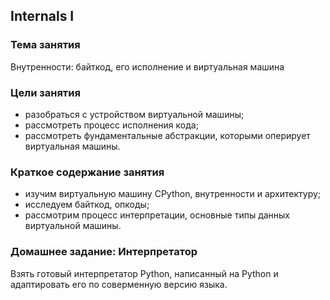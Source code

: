 ## Internals I
### Тема занятия
Внутренности: байткод, его исполнение и виртуальная машина

### Цели занятия
* разобраться с устройством виртуальной машины;
* рассмотреть процесс исполнения кода;
* рассмотреть фундаментальные абстракции, которыми оперирует виртуальная машины.

### Краткое содержание занятия
* изучим виртуальную машину CPython, внутренности и архитектуру; 
* исследуем байткод, опкоды; 
* рассмотрим процесс интерпретации, основные типы данных виртуальной машины.

### Домашнее задание: Интерпретатор
Взять готовый интерпретатор Python, написанный на Python и адаптировать его по соверменную версию языка.